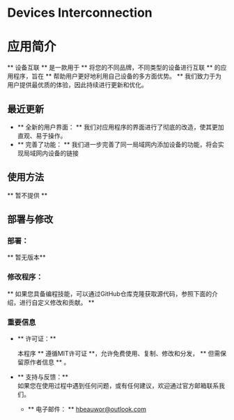 # Devices Interconnection

# 应用简介
 ** 设备互联 ** 是一款用于 ** 将您的不同品牌，不同类型的设备进行互联 ** 的应用程序，旨在 ** 帮助用户更好地利用自己设备的多方面优势。 ** 我们致力于为用户提供最优质的体验，因此持续进行更新和优化。
## 最近更新
 - ** 全新的用户界面： ** 
    我们对应用程序的界面进行了彻底的改造，使其更加直观、易于操作。
 - ** 完善了功能： ** 
    我们进一步完善了同一局域网内添加设备的功能，将会实现局域网内设备的链接
## 使用方法
** 暂不提供 **
## 部署与修改
### 部署：
 ** 暂无版本**
### 修改程序：
 ** 如果您具备编程技能，可以通过GitHub仓库克隆获取源代码，参照下面的介绍，进行自定义修改和贡献。 **
 
 
### 重要信息
 - ** 许可证：**  
 
    本程序 ** 遵循MIT许可证 **，允许免费使用、复制、修改和分发， ** 但需保留原作者信息 ** 。
 - ** 支持与反馈：**  
    如果您在使用过程中遇到任何问题，或有任何建议，欢迎通过官方邮箱联系我们。
    * ** 电子邮件： **   hbeauwor@outlook.com